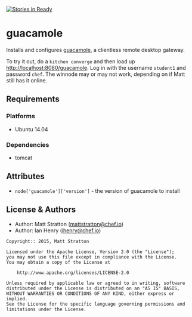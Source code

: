[![Stories in Ready](https://badge.waffle.io/mattstratton/guacamole-cookbook.png?label=ready&title=Ready)](https://waffle.io/mattstratton/guacamole-cookbook)
# guacamole

Installs and configures [guacamole](http://guac-dev.org), a clientless remote desktop gateway.

To try it out, do a `kitchen converge` and then load up [http://localhost:8080/guacamole](http://localhost:8080/guacamole). Log in with the username `student1` and password `chef`. The winnode may or may not work, depending on if Matt still has it online.

## Requirements
### Platforms
- Ubuntu 14.04

### Dependencies
- tomcat

## Attributes
* `node['guacamole']['version']` - the version of guacamole to install

## License & Authors
- Author: Matt Stratton (<mattstratton@chef.io>)
- Author: Ian Henry (<ihenry@chef.io>)

```text
Copyright:: 2015, Matt Stratton

Licensed under the Apache License, Version 2.0 (the "License");
you may not use this file except in compliance with the License.
You may obtain a copy of the License at

    http://www.apache.org/licenses/LICENSE-2.0

Unless required by applicable law or agreed to in writing, software
distributed under the License is distributed on an "AS IS" BASIS,
WITHOUT WARRANTIES OR CONDITIONS OF ANY KIND, either express or implied.
See the License for the specific language governing permissions and
limitations under the License.
```
